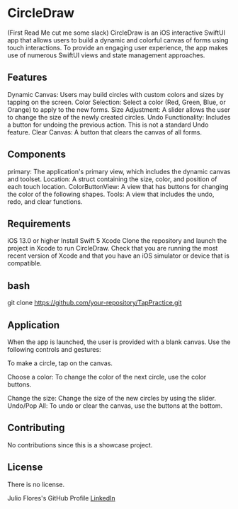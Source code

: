 # CircleDraw
(First Read Me cut me some slack)
CircleDraw is an iOS interactive SwiftUI app that allows users to build a dynamic and colorful canvas of forms using touch interactions. To provide an engaging user experience, the app makes use of numerous SwiftUI views and state management approaches.

## Features
Dynamic Canvas: Users may build circles with custom colors and sizes by tapping on the screen.
Color Selection: Select a color (Red, Green, Blue, or Orange) to apply to the new forms.
Size Adjustment: A slider allows the user to change the size of the newly created circles.
Undo Functionality: Includes a button for undoing the previous action. This is not a standard Undo feature.
Clear Canvas: A button that clears the canvas of all forms.

## Components
primary: The application's primary view, which includes the dynamic canvas and toolset.
Location: A struct containing the size, color, and position of each touch location.
ColorButtonView: A view that has buttons for changing the color of the following shapes.
Tools: A view that includes the undo, redo, and clear functions.

## Requirements
iOS 13.0 or higher
Install Swift 5 Xcode
Clone the repository and launch the project in Xcode to run CircleDraw. Check that you are running the most recent version of Xcode and that you have an iOS simulator or device that is compatible.

## bash
git clone https://github.com/your-repository/TapPractice.git

## Application
When the app is launched, the user is provided with a blank canvas. Use the following controls and gestures:

To make a circle, tap on the canvas.

Choose a color: To change the color of the next circle, use the color buttons.

Change the size: Change the size of the new circles by using the slider.
Undo/Pop All: To undo or clear the canvas, use the buttons at the bottom. 

## Contributing
No contributions since this is a showcase project.

## License
There is no license.

Julio Flores's GitHub Profile
[LinkedIn](https://www.linkedin.com/in/julio-flores-9a623a229/)
